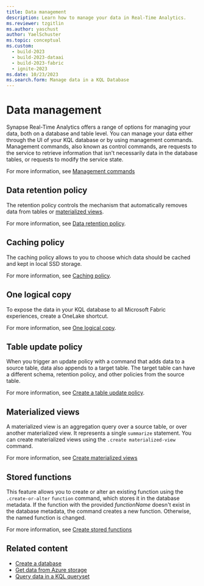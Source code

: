 ```yaml
---
title: Data management
description: Learn how to manage your data in Real-Time Analytics.
ms.reviewer: tzgitlin
ms.author: yaschust
author: YaelSchuster
ms.topic: conceptual
ms.custom:
  - build-2023
  - build-2023-dataai
  - build-2023-fabric
  - ignite-2023
ms.date: 10/23/2023
ms.search.form: Manage data in a KQL Database
---
```


# Data management

Synapse Real-Time Analytics offers a range of options for managing your data, both on a database and table level. You can manage your data either through the UI of your KQL database or by using management commands. Management commands, also known as control commands, are requests to the service to retrieve information that isn't necessarily data in the database tables, or requests to modify the service state.

For more information, see [Management commands](/azure/data-explorer/kusto/management/index?context=/fabric/context/context&pivots=fabric)

## Data retention policy

The retention policy controls the mechanism that automatically removes data from tables or [materialized views](/azure/data-explorer/kusto/management/materialized-views/materialized-view-overview?context=/fabric/context/context&pivots=fabric).

For more information, see [Data retention policy](data-policies.md#data-retention-policy).

## Caching policy

The caching policy allows to you to choose which data should be cached and kept in local SSD storage.

For more information, see [Caching policy](data-policies.md#caching-policy).

## One logical copy

To expose the data in your KQL database to all Microsoft Fabric experiences, create a OneLake shortcut.

For more information, see [One logical copy](one-logical-copy.md).

## Table update policy

When you trigger an update policy with a command that adds data to a source table, data also appends to a target table. The target table can have a different schema, retention policy, and other policies from the source table.

For more information, see [Create a table update policy](table-update-policy.md).

## Materialized views

A materialized view is an aggregation query over a source table, or over another materialized view. It represents a single `summarize` statement. You can create materialized views using the `.create materialized-view` command.

For more information, see [Create materialized views](materialized-view.md)

## Stored functions

This feature allows you to create or alter an existing function using the `.create-or-alter` `function` command, which stores it in the database metadata. If the function with the provided *functionName* doesn't exist in the database metadata, the command creates a new function. Otherwise, the named function is changed.

For more information, see [Create stored functions](create-functions.md)

## Related content

* [Create a database](create-database.md)
* [Get data from Azure storage](get-data-azure-storage.md)
* [Query data in a KQL queryset](kusto-query-set.md)

